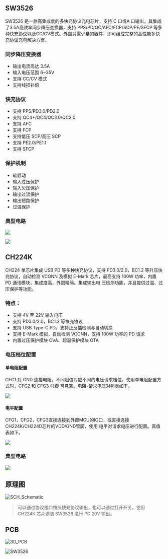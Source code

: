 ## SW3526

SW3526 是一款高集成度的多快充协议充电芯片，支持 C 口或A 口输出，其集成了3.5A高效率同步降压变换器，支持 PPS/PD/QC/AFC/FCP/SCP/PE/SFCP 等多种快充协议以及CC/CV模式。外围只需少量的器件，即可组成完整的高性能多快充协议充电解决方案。

### 同步降压变换器

+ 输出电流高达 3.5A
+ 输入电压范围 6~35V
+ 支持 CC/CV 模式
+ 支持线损补偿

### 快充协议

+ 支持 PPS/PD3.0/PD2.0
+ 支持 QC4+/QC4/QC3.0/QC2.0
+ 支持 AFC
+ 支持 FCP
+ 支持低压 SCP/高压 SCP
+ 支持 PE2.0/PE1.1
+ 支持 SFCP

### 保护机制

+ 软启动
+ 输入过压保护
+ 输入欠压保护
+ 输出过流保护
+ 输出短路保护
+ 过温保护

### 典型电路

![](/img/SW3526-1.png)

![](/img/SW3526-2.png)

## CH224K

CH224 单芯片集成 USB PD 等多种快充协议，支持 PD3.0/2.0，BC1.2 等升压快充协议，自动检测 VCONN 及模拟 E-Mark 芯片，最高支持 100W 功率，内置 PD 通讯模块，集成度高，外围精简。集成输出电 压检测功能，并且提供过温、过压保护等功能。

### 特点：

+ 支持 4V 至 22V 输入电压
+ 支持 PD3.0/2.0，BC1.2 等快充协议
+ 支持 USB Type-C PD，支持正反插检测与自动切换
+ 支持 E-Mark 模拟，自动检测 VCONN，支持 100W 功率的 PD 请求
+ 内置过压保护模块 OVA、超温保护模块 OTA

### 电压档位配置

#### 单电阻配置

CFG1 对 GND 连接电阻，不同阻值对应不同的电压请求档位。使用单电阻配置方式时，CFG2 和 CFG3 引脚 可悬空。电阻-请求电压对照表如下。

![](/img/CH224K-1.png)

#### 电平配置

CFG1，CFG2，CFG3直接连接到外部MCU的IO口，或直接连接CH224K/CH224D芯片的VDD/GND管脚，使用 电平对请求电压进行配置。真值表如下。

![](/img/CH224K-2.png)

### 典型电路

![](/img/CH224K-3.png)

## 原理图

![SCH_Schematic](/img/SCH_Schematic.png)

> 可以通过协议接口按照快充协议输出，也可以通过打开开关，使用 CH224K 芯片诱骗 SW3526 进行 PD 20V 输出。

## PCB

![3D_PCB](/img/3D_PCB.png)

![SW3526](/img/SW3526.jpg)


